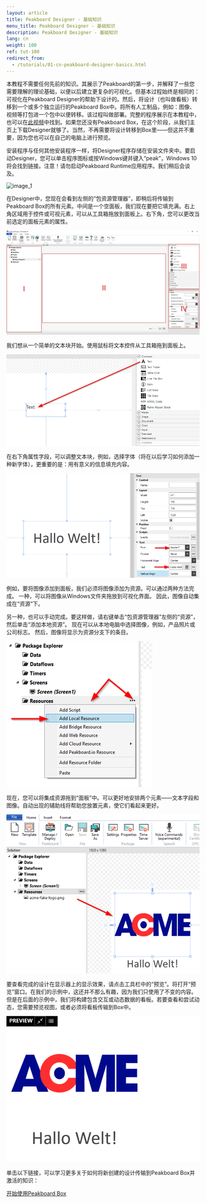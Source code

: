 ```yaml
---
layout: article
title: Peakboard Designer - 基础知识
menu_title: Peakboard Designer - 基础知识
description: Peakboard Designer - 基础知识
lang: cn
weight: 100
ref: tut-100
redirect_from:
  - /tutorials/01-cn-peakboard-designer-basics.html
---
```

本教程不需要任何先前的知识。其展示了Peakboard的第一步，并解释了一些您需要理解的理论基础，以便以后建立更复杂的可视化。但基本过程始终是相同的：可视化在Peakboard Designer的帮助下设计的。然后，将设计（也叫做看板）转移到一个或多个独立运行的Peakboard Box中。将所有人工制品，例如：图像、视频等打包进一个包中以便转移。该过程叫做部署。完整的程序展示在本教程中，也可以在[此视频](/video_tutorials/01-en-first-steps.html)中找到。如果您还没有Peakboard Box，在这个阶段，从我们主页上下载Designer就够了。当然，不再需要将设计转移到Box里——但这并不重要，因为您也可以在自己的电脑上进行预览。

安装程序与任何其他安装程序一样，将Designer程序存储在安装文件夹中。要启动Designer，您可以单击程序图标或按Windows键并键入“peak”，Windows 10将会找到链接。注意！请勿启动Peakboard Runtime应用程序。我们稍后会谈及。

![image_1](/assets/images/Tutorial/Basics/TutorialBasics01.png)



在Designer中，您现在会看到左侧的“包资源管理器”，即稍后将传输到Peakboard Box的所有元素。中间是一个空面板，我们现在要把它填充满。右上角区域用于控件或可视元素，可以从工具箱拖放到面板上。右下角，您可以更改当前选定的面板元素的属性。

![image_1](/assets/images/Tutorial/Basics/TutorialBasics02.png)

我们想从一个简单的文本块开始。使用鼠标将文本控件从工具箱拖到面板上。

![image_1](/assets/images/Tutorial/Basics/TutorialBasics03.png)

在右下角属性字段，可以调整文本块，例如，选择字体（将在以后学习如何添加一种新字体），更重要的是：用有意义的信息填充内容。

![image_1](/assets/images/Tutorial/Basics/TutorialBasics04.png)

例如，要将图像添加到面板，我们必须将图像添加为资源。可以通过两种方法完成。 一种，可以将图像从Windows文件夹拖放到可视化界面。 因此，图像自动集成在“资源”下。

另一种，也可以手动完成。要这样做，请右键单击“包资源管理器”左侧的“资源”，然后单击“添加本地资源”。 现在可以从本地电脑中选择图像，例如，产品照片或公司标志。 然后，图像将显示为资源分支下的条目。

![image_1](/assets/images/Tutorial/Basics/TutorialBasics05.png)

现在，您可以将集成资源拖到“面板”中。可以更好地安排两个元素——文本字段和图像。自动出现的辅助线将帮助您放置元素，使它们看起来更好。

![image_1](/assets/images/Tutorial/Basics/TutorialBasics06.png)

要查看完成的设计在显示器上的显示效果，请点击工具栏中的“预览”。将打开“预览”窗口。在我们的示例中，这还并不那么有趣，因为我们只使用了不变的内容。但是在后面的示例中，我们将构建包含交互或动态数据的看板。若要查看和尝试动态，您需要预览视图，或者必须将看板传输到Box中。

![image_1](/assets/images/Tutorial/Basics/TutorialBasics07.png)

单击以下链接，可以学习更多关于如何将新创建的设计传输到Peakboard Box并激活的知识：

[开始使用Peakboard Box](/tutorials/02-cn-peakboard-connecting.html)
